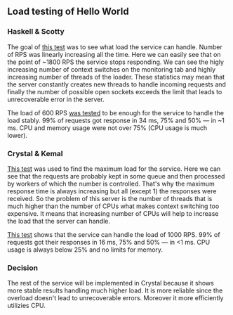 ## Load testing of Hello World

### Haskell & Scotty

The goal of [this test](https://overload.yandex.net/240414) was to see what load the service can handle.
Number of RPS was linearly increasing all the time.
Here we can easily see that on the point of ~1800 RPS the service stops responding.
We can see the higly increasing number of context switches on the monitoring tab and highly increasing number of threads of the loader.
These statistics may mean that the server constantly creates new threads to handle incoming requests and finally the number of possible open sockets exceeds the limit that leads to unrecoverable error in the server.

The load of 600 RPS [was tested](https://overload.yandex.net/240421) to be enough for the service to handle the load stably.
99% of requests got response in 34 ms, 75% and 50% — in ~1 ms. CPU and memory usage were not over 75% (CPU usage is much lower).

### Crystal & Kemal

[This test](https://overload.yandex.net/240423) was used to find the maximum load for the service.
Here we can see that the requests are probably kept in some queue and then processed by workers of which the number is controlled.
That's why the maximum response time is always increasing but all (except 1) the responses were received.
So the problem of this server is the number of threads that is much higher than the number of CPUs what makes context switching too expensive.
It means that increasing number of CPUs will help to increase the load that the server can handle.

[This test](https://overload.yandex.net/240425) shows that the service can handle the load of 1000 RPS.
99% of requests got their responses in 16 ms, 75% and 50% — in <1 ms. CPU usage is always below 25% and no limits for memory.

### Decision

The rest of the service will be implemented in Crystal because it shows more stable results handling much higher load.
It is more reliable since the overload doesn't lead to unrecoverable errors. Moreover it more efficiently utilizies CPU.
